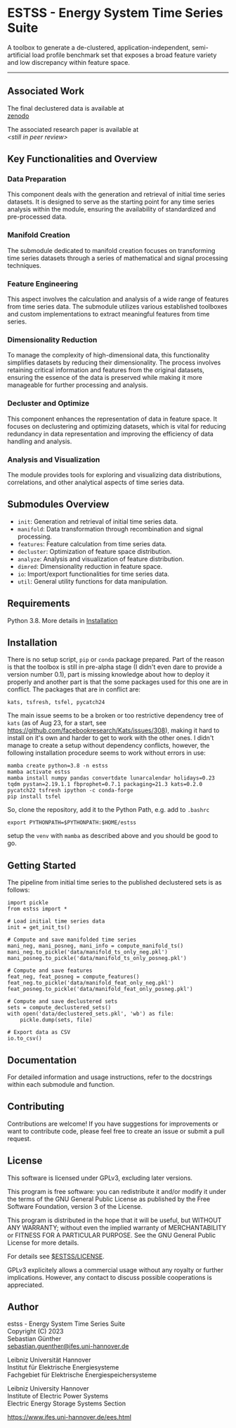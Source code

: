 # ESTSS - Energy System Time Series Suite

A toolbox to generate a de-clustered, application-independent, semi-artificial
load profile benchmark set that exposes a broad feature variety and low
discrepancy within feature space.

---


## Associated Work

The final declustered data is available at\
[zenodo](https://TODO/link/to/zenodo)

The associated research paper is available at\
_\<still in peer review\>_


## Key Functionalities and Overview

### Data Preparation
This component deals with the generation and retrieval of initial time series
datasets. It is designed to serve as the starting point for any time series
analysis within the module, ensuring the availability of standardized and
pre-processed data.

### Manifold Creation
The submodule dedicated to manifold creation focuses on transforming time
series datasets through a series of mathematical and signal processing
techniques. 

### Feature Engineering
This aspect involves the calculation and analysis of a wide range of
features from time series data. The submodule utilizes various established
toolboxes and custom implementations to extract meaningful features from time
series.

### Dimensionality Reduction
To manage the complexity of high-dimensional data, this functionality simplifies
datasets by reducing their dimensionality. The process involves retaining
critical information and features from the original datasets, ensuring the
essence of the data is preserved while making it more manageable for further
processing and analysis.

### Decluster and Optimize
This component enhances the representation of data in feature space. It focuses
on declustering and optimizing datasets, which is vital for reducing redundancy
in data representation and improving the efficiency of data handling and
analysis.

### Analysis and Visualization
The module provides tools for exploring and visualizing data distributions,
correlations, and other analytical aspects of time series data.


## Submodules Overview

- `init`: Generation and retrieval of initial time series data.
- `manifold`: Data transformation through recombination and signal processing.
- `features`: Feature calculation from time series data.
- `decluster`: Optimization of feature space distribution.
- `analyze`: Analysis and visualization of feature distribution.
- `dimred`: Dimensionality reduction in feature space.
- `io`: Import/export functionalities for time series data.
- `util`: General utility functions for data manipulation.


## Requirements

Python 3.8. More details in [Installation](#installation)


## Installation

There is no setup script, `pip` or `conda` package prepared. Part of the reason is
that the toolbox is still in pre-alpha stage (I didn't even dare to provide a
version number 0.1), part is missing knowledge about how to deploy it properly and
another part is that the some packages used for this one are in conflict.
The packages that are in conflict are:

    kats, tsfresh, tsfel, pycatch24

The main issue seems to be a broken or too restrictive dependency tree of `kats`
(as of Aug 23, for a start, see
https://github.com/facebookresearch/Kats/issues/308), making it hard to install
on it's own and harder to get to work with the other ones. I didn't manage to
create a setup without dependency conflicts, however, the following installation
procedure seems to work without errors in use:

    mamba create python=3.8 -n estss
    mamba activate estss
    mamba install numpy pandas convertdate lunarcalendar holidays=0.23 tqdm pystan=2.19.1.1 fbprophet=0.7.1 packaging=21.3 kats=0.2.0 pycatch22 tsfresh ipython -c conda-forge
    pip install tsfel

So, clone the repository, add it to the Python Path, e.g. add to `.bashrc`

    export PYTHONPATH=$PYTHONPATH:$HOME/estss

setup the `venv` with `mamba` as described above and you should be good to go.


## Getting Started

The pipeline from initial time series to the published declustered sets is as follows:

    import pickle
    from estss import *
    
    # Load initial time series data
    init = get_init_ts()
    
    # Compute and save manifolded time series
    mani_neg, mani_posneg, mani_info = compute_manifold_ts()
    mani_neg.to_pickle('data/manifold_ts_only_neg.pkl')
    mani_posneg.to_pickle('data/manifold_ts_only_posneg.pkl')
    
    # Compute and save features
    feat_neg, feat_posneg = compute_features()
    feat_neg.to_pickle('data/manifold_feat_only_neg.pkl')
    feat_posneg.to_pickle('data/manifold_feat_only_posneg.pkl')
    
    # Compute and save declustered sets
    sets = compute_declustered_sets()
    with open('data/declustered_sets.pkl', 'wb') as file:
        pickle.dump(sets, file)
    
    # Export data as CSV
    io.to_csv()


## Documentation

For detailed information and usage instructions, refer to the docstrings within
each submodule and function.


## Contributing

Contributions are welcome! If you have suggestions for improvements or want to
contribute code, please feel free to create an issue or submit a pull request.


## License

This software is licensed under GPLv3, excluding later versions.

This program is free software: you can redistribute it and/or modify
it under the terms of the GNU General Public License as published by
the Free Software Foundation, version 3 of the License.

This program is distributed in the hope that it will be useful,
but WITHOUT ANY WARRANTY; without even the implied warranty of
MERCHANTABILITY or FITNESS FOR A PARTICULAR PURPOSE. See the
GNU General Public License for more details.

For details see [\$ESTSS/LICENSE](LICENSE).

GPLv3 explicitely allows a commercial usage without any royalty or further
implications. However, any contact to discuss possible cooperations is
appreciated.


## Author

estss - Energy System Time Series Suite\
Copyright (C) 2023\
Sebastian Günther\
sebastian.guenther@ifes.uni-hannover.de

Leibniz Universität Hannover\
Institut für Elektrische Energiesysteme\
Fachgebiet für Elektrische Energiespeichersysteme

Leibniz University Hannover\
Institute of Electric Power Systems\
Electric Energy Storage Systems Section

https://www.ifes.uni-hannover.de/ees.html